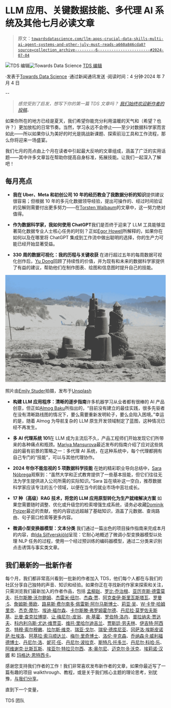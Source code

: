 # LLM 应用、关键数据技能、多代理 AI 系统及其他七月必读文章

> 原文：[`towardsdatascience.com/llm-apps-crucial-data-skills-multi-ai-agent-systems-and-other-july-must-reads-a660a846cda8?source=collection_archive---------6-----------------------#2024-07-04`](https://towardsdatascience.com/llm-apps-crucial-data-skills-multi-ai-agent-systems-and-other-july-must-reads-a660a846cda8?source=collection_archive---------6-----------------------#2024-07-04)

[](https://towardsdatascience.medium.com/?source=post_page---byline--a660a846cda8--------------------------------)![TDS 编辑](https://towardsdatascience.medium.com/?source=post_page---byline--a660a846cda8--------------------------------)[](https://towardsdatascience.com/?source=post_page---byline--a660a846cda8--------------------------------)![Towards Data Science](https://towardsdatascience.com/?source=post_page---byline--a660a846cda8--------------------------------) [TDS 编辑](https://towardsdatascience.medium.com/?source=post_page---byline--a660a846cda8--------------------------------)

·发表于[Towards Data Science](https://towardsdatascience.com/?source=post_page---byline--a660a846cda8--------------------------------) ·通过新闻通讯发送 ·阅读时间：4 分钟·2024 年 7 月 4 日

--

> *感觉受到了启发，想写下你的第一篇 TDS 文章吗？* [*我们始终欢迎新作者的投稿*](http://bit.ly/write-for-tds)*。*

如果你所在的地方已经是夏天，我们希望你能充分利用温暖的天气和（希望？也许？）更加放松的日常节奏。当然，学习永远不会停止——至少对数据科学家而言如此——所以如果你认为美好的时光是挑战新课题、探索前沿工具和工作流程，那么你将迎来一场盛宴。

我们七月的亮点由上个月在读者中引起最大反响的文章组成，涵盖了广泛的实用话题——其中许多文章旨在帮助你提高自身标准，拓展技能。让我们一起深入了解吧！

## 每月亮点

+   **我在 Uber、Meta 和初创公司 10 年的经历教会了我数据分析的知识**提供建议很容易；但根据 10 年的多元化数据领导经验，提出可操作的、经过时间验证的见解则需要付出更多努力——在[Torsten Walbaum](https://medium.com/u/4e291ce6380c?source=post_page---user_mention--a660a846cda8--------------------------------)的文章中，这一努力绝对值得。

+   **作为数据科学家，我如何使用 ChatGPT**我们是否终于迎来了 LLM 工具能够显著简化数据专业人士核心任务的时刻？正如[Egor Howell](https://medium.com/u/1cac491223b2?source=post_page---user_mention--a660a846cda8--------------------------------)所解释的，如果你在如何以及在哪里将 ChatGPT 集成到工作流中做出聪明的选择，你的生产力可能已经开始显著受益。

+   **330 周的数据可视化：我的历程与关键收获** 在进行超过五年的每周数据可视化创作后，[Yu Dong](https://medium.com/u/5462c48cfc57?source=post_page---user_mention--a660a846cda8--------------------------------)回顾了持续性的价值，并为现有和未来的数据科学家提供了有益的建议，帮助他们在制作图表、绘图和信息图时提升自己的技能。

![](img/84358a724b51c271cb1f084100d2c0a9.png)

照片由[Emily Studer](https://unsplash.com/@studerphotography?utm_source=medium&utm_medium=referral)拍摄，发布于[Unsplash](https://unsplash.com/?utm_source=medium&utm_medium=referral)

+   **构建 LLM 应用程序：清晰的逐步指南**许多机器学习从业者都有很棒的 AI 产品创意，但正如[Almog Baku](https://medium.com/u/fbcd18957436?source=post_page---user_mention--a660a846cda8--------------------------------)所指出的，“目前没有建立的最佳实践，很多先驱者在没有清晰路线图的情况下，要么需要重新发明轮子，要么会陷入困境。”幸运的是，随着 Almog 为导航复杂的 LLM 原生开发领域制定了蓝图，这种情况已经不再发生。

+   **多 AI 代理系统 101**在 LLM 成为主流后不久，产品工程师们开始发现它们所带来的各种痛点和瓶颈。[Mariya Mansurova](https://medium.com/u/15a29a4fc6ad?source=post_page---user_mention--a660a846cda8--------------------------------)最近发布的指南介绍了应对这些挑战的最有前景的策略之一：多代理 AI 系统，在这种系统中，每个代理都拥有自己专门的“技能”，可以与其他代理协作。

+   **2024 年你不能忽视的 5 项数据科学技能** 在她的精彩职业导向总结中，[Sara Nóbrega](https://medium.com/u/7606b796c9df?source=post_page---user_mention--a660a846cda8--------------------------------)观察到：“虽然大学和正式教育提供了一些基本技能，但它们往往无法为学生提供进入公司所需的实际知识。”Sara 旨在填补这一空白，推荐数据科学家应该专注的五个领域，以便在当今的就业市场中茁壮成长。

+   **17 种（高级）RAG 技术，将您的 LLM 应用原型转化为生产就绪解决方案** 如果您需要随时调整、优化或升级您的检索增强生成系统，请务必收藏[Dominik Polzer](https://medium.com/u/3ab8d3143e32?source=post_page---user_mention--a660a846cda8--------------------------------)最近的贡献，他的内容远远超越了基础知识，涵盖了元数据、查询路由、句子窗口检索等更多内容。

+   **微调小型变换器模型：文本分类** 我们通过一篇出色的项目操作指南来完成本月的内容，由[Ida Silfverskiöld](https://medium.com/u/53550965faed?source=post_page---user_mention--a660a846cda8--------------------------------)呈现：它耐心地概述了微调小型变换器模型以处理 NLP 任务的过程，使用一个经过预训练的编码器模型，通过二分类来识别点击诱饵与事实类文章。

## 我们最新的一批新作者

每个月，我们都非常高兴看到一批新的作者加入 TDS，他们每个人都在与我们的社区分享自己独特的声音、知识和经验。如果你正在寻找新的作家来探索和关注，只需浏览我们最新加入的作者作品，包括 [孟柳赵](https://medium.com/u/6db175d93233?source=post_page---user_mention--a660a846cda8--------------------------------)、[罗比·乔治根](https://medium.com/u/240750323b5?source=post_page---user_mention--a660a846cda8--------------------------------)、[亚历克斯·德雷莫夫](https://medium.com/u/84f31ff77640?source=post_page---user_mention--a660a846cda8--------------------------------)、[托尔斯滕·沃尔鲍姆](https://medium.com/u/4e291ce6380c?source=post_page---user_mention--a660a846cda8--------------------------------)、[杰雷米·纽尔](https://medium.com/u/7ce320f77bc9?source=post_page---user_mention--a660a846cda8--------------------------------)、[杰森·贾](https://medium.com/u/e43beab71b3d?source=post_page---user_mention--a660a846cda8--------------------------------)、[阿克查伊·斯里瓦斯塔瓦](https://medium.com/u/3af46b1dfa27?source=post_page---user_mention--a660a846cda8--------------------------------)、[罗曼·S](https://medium.com/u/7765da3a59a0?source=post_page---user_mention--a660a846cda8--------------------------------)、[詹姆斯·蒂欧](https://medium.com/u/ba908104c94b?source=post_page---user_mention--a660a846cda8--------------------------------)、[路易斯·费尔南多·佩雷斯·阿尔马斯博士](https://medium.com/u/355ab04cdc6f?source=post_page---user_mention--a660a846cda8--------------------------------)、[莉亚·吴](https://medium.com/u/2566b4b56796?source=post_page---user_mention--a660a846cda8--------------------------------)、[W·卡登·哈姆里克](https://medium.com/u/d2cccc9d442d?source=post_page---user_mention--a660a846cda8--------------------------------)、[杰克·摩尔](https://medium.com/u/266c1c6aac8?source=post_page---user_mention--a660a846cda8--------------------------------)、[埃迪·福尔森](https://medium.com/u/89ef0c2275f1?source=post_page---user_mention--a660a846cda8--------------------------------)、[卡尔斯滕·弗罗姆霍尔德](https://medium.com/u/f512939eed80?source=post_page---user_mention--a660a846cda8--------------------------------)、[丹尼拉·莫罗佐夫斯基](https://medium.com/u/b0fe401ac5cf?source=post_page---user_mention--a660a846cda8--------------------------------)、[比曼·查克拉博提](https://medium.com/u/b194a768b666?source=post_page---user_mention--a660a846cda8--------------------------------)、[让·梅尼尔-皮翁](https://medium.com/u/8519af9d96b2?source=post_page---user_mention--a660a846cda8--------------------------------)、[肯·基霍](https://medium.com/u/2796864f67b4?source=post_page---user_mention--a660a846cda8--------------------------------)、[罗伯特·洛内](https://medium.com/u/f370dd45669c?source=post_page---user_mention--a660a846cda8--------------------------------)、[普拉纳夫·贾达夫](https://medium.com/u/f69499a861f?source=post_page---user_mention--a660a846cda8--------------------------------)、[科内利乌斯·尤达·维贾亚](https://medium.com/u/db67131c013?source=post_page---user_mention--a660a846cda8--------------------------------)、[维托·里哈尔迪吉兰](https://medium.com/u/1e5653db6f1e?source=post_page---user_mention--a660a846cda8--------------------------------)、[贾斯廷·劳夫林](https://medium.com/u/c47922dc0d17?source=post_page---user_mention--a660a846cda8--------------------------------)、[伊吉特·阿西克](https://medium.com/u/f9bcaefe27f9?source=post_page---user_mention--a660a846cda8--------------------------------)、[特穆·索尔穆嫩](https://medium.com/u/8c3c4fc60c47?source=post_page---user_mention--a660a846cda8--------------------------------)、[拉尔斯·维克](https://medium.com/u/7a17799f3c0a?source=post_page---user_mention--a660a846cda8--------------------------------)、[瑞亚·戈尔](https://medium.com/u/520ce98702fe?source=post_page---user_mention--a660a846cda8--------------------------------)、[瑞安·德库尼亚](https://medium.com/u/c5f61be400fe?source=post_page---user_mention--a660a846cda8--------------------------------)、[冈萨洛·埃斯皮诺萨·杜埃洛](https://medium.com/u/5926229422e1?source=post_page---user_mention--a660a846cda8--------------------------------)、[阿基拉·索马顺达兰](https://medium.com/u/1dbd15bc741?source=post_page---user_mention--a660a846cda8--------------------------------)、[梅尔·里奇博士](https://medium.com/u/a21cec528d22?source=post_page---user_mention--a660a846cda8--------------------------------)、[洛伦·辛克森](https://medium.com/u/3824da2eacaf?source=post_page---user_mention--a660a846cda8--------------------------------)、[乔纳森·R·威利福德博士](https://medium.com/u/cf4e7e8445b0?source=post_page---user_mention--a660a846cda8--------------------------------)、[丹尼尔·洛](https://medium.com/u/5c9153a85a2c?source=post_page---user_mention--a660a846cda8--------------------------------)、[妮可·任](https://medium.com/u/42a2dbebb150?source=post_page---user_mention--a660a846cda8--------------------------------)、[丹尼尔·波拉克](https://medium.com/u/5c9a16fa3da1?source=post_page---user_mention--a660a846cda8--------------------------------)、[斯特凡·托多兰](https://medium.com/u/ab812e09e067?source=post_page---user_mention--a660a846cda8--------------------------------)、[丹尼尔·科哈·乐](https://medium.com/u/39eff8d630fd?source=post_page---user_mention--a660a846cda8--------------------------------)、[阿维谢克·比斯瓦斯](https://medium.com/u/57c6f85454e6?source=post_page---user_mention--a660a846cda8--------------------------------)、[埃亚尔·特拉贝尔西](https://medium.com/u/1a2effe1ab74?source=post_page---user_mention--a660a846cda8--------------------------------)、[本·奥尔尼](https://medium.com/u/2efb976b82b3?source=post_page---user_mention--a660a846cda8--------------------------------)、[迈克尔·B·沃克](https://medium.com/u/f2ead905c017?source=post_page---user_mention--a660a846cda8--------------------------------)、[埃莉诺·汉娜](https://medium.com/u/3af5c0a7b82e?source=post_page---user_mention--a660a846cda8--------------------------------) 和 [玛格达·恩特西卡](https://medium.com/u/7884ac683641?source=post_page---user_mention--a660a846cda8--------------------------------)。

感谢您支持我们作者的工作！我们非常喜欢发布新作者的文章，如果你最近写了一篇有趣的项目 walkthrough、教程，或是关于我们核心主题的理论思考，别犹豫，[与我们分享](http://bit.ly/write-for-tds)。

直到下一个变量，

TDS 团队
